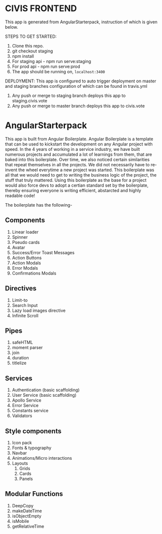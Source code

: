 # CIVIS FRONTEND

This app is generated from AngularStarterpack, instruction of which is given below.

STEPS TO GET STARTED:
1. Clone this repo.
2. git checkout staging
3. npm install
5. For staging api - npm run serve:staging
6. For prod api - npm run serve:prod
7. The app should be running on, `localhost:3400`

DEPLOYMENT:
This app is configured to auto trigger deployment on master and staging branches configuration of which can be found in travis.yml
1. Any push or merge to staging branch deploys this app to staging.civis.vote
2. Any push or merge to master branch deploys this app to civis.vote


# AngularStarterpack

This app is built from Angular Boilerplate. Angular Boilerplate is a template that can be used to kickstart the development on any Angular project with speed. In the 4 years of working in a service industry, we have built numerous projects and accumulated a lot of learnings from them, that are baked into this boilerplate. Over time, we also noticed certain similarities that repeat themselves in all the projects. We did not necessarily have to re-invent the wheel everytime a new project was started. This boilerplate was all that we would need to get to writing the business logic of the project, the stuff that truly mattered. Using this boilerplate as the base for a project would also force devs to adopt a certian standard set by the boilerplate, thereby ensuring everyone is writing efficient, abstarcted and highly readable code!

The boilerplate has the following- 

## Components

1. Linear loader
2. Spinner
3. Pseudo cards
4. Avatar
5. Success/Error Toast Messages
6. Action Buttons 
7. Action Modals 
8. Error Modals
9. Confirmations Modals

## Directives

1. Limit-to 
2. Search Input 
3. Lazy load images directive 
4. Infinite Scroll 

## Pipes

1. safeHTML 
2. moment parser 
3. join 
4. duration 
5. titlelize 

## Services

1. Authentication (basic scaffolding)
2. User Service (basic scaffolding)
3. Apollo Service
4. Error Service
5. Constants service
6. Validators

## Style components

1. Icon pack
2. Fonts & typography
3. Navbar 
4. Animations/Micro interactions
5. Layouts
    1. Grids
    2. Cards
    3. Panels

## Modular Functions

1. DeepCopy 
2. makeDateTime 
3. isObjectEmpty
4. isMobile 
5. getRelativeTime
